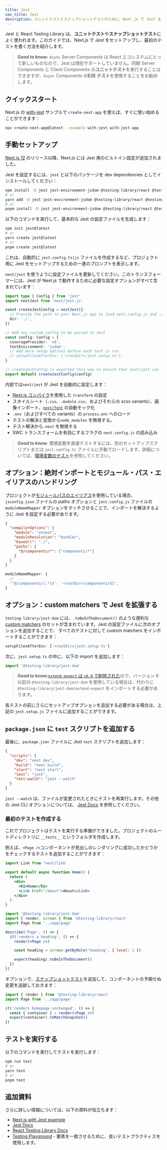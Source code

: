 ```yaml
---
title: Jest
nav_title: Jest
description: ユニットテストとスナップショットテストのために、Next.js で Jest をセットアップする方法を学びます。
---
```


Jest と React Testing Library は、**ユニットテスト**や**スナップショットテスト**によく使われます。このガイドでは、Next.js で Jest をセットアップし、最初のテストを書く方法を紹介します。

> **Good to know:** `Async` Server Components は React エコシステムにとって新しいものなので、Jest は現在サポートしていません。同期 Server Components と Client Components の**ユニットテスト**を実行することはできますが、`Async` Components の**E2E テスト**を使用することをお勧めします。

## クイックスタート

Next.js の [with-jest](https://github.com/vercel/next.js/tree/canary/examples/with-jest) サンプルで `create-next-app` を使えば、すぐに使い始めることができます：

```bash title="Terminal"
npx create-next-app@latest --example with-jest with-jest-app
```

## 手動セットアップ

[Next.js 12](https://nextjs.org/blog/next-12) のリリース以降、Next.js には Jest 用のビルトイン設定が追加されました。

Jest を設定するには、`jest` と以下のパッケージを dev dependencies としてインストールしてください：

```bash title="Terminal"
npm install -D jest jest-environment-jsdom @testing-library/react @testing-library/jest-dom
# or
yarn add -D jest jest-environment-jsdom @testing-library/react @testing-library/jest-dom
# or
pnpm install -D jest jest-environment-jsdom @testing-library/react @testing-library/jest-dom
```

以下のコマンドを実行して、基本的な Jest の設定ファイルを生成します：

```bash title="Terminal"
npm init jest@latest
# or
yarn create jest@latest
# or
pnpm create jest@latest
```

これは、自動的に `jest.config.ts|js` ファイルを作成するなど、プロジェクト用に Jest をセットアップするための一連のプロンプトを表示します。

`next/jest` を使うように設定ファイルを更新してください。このトランスフォーマーには、Jest が Next.js で動作するために必要な設定オプションがすべて含まれています：

```ts title="jest.config.ts"
import type { Config } from 'jest'
import nextJest from 'next/jest.js'

const createJestConfig = nextJest({
  // Provide the path to your Next.js app to load next.config.js and .env files in your test environment
  dir: './',
})

// Add any custom config to be passed to Jest
const config: Config = {
  coverageProvider: 'v8',
  testEnvironment: 'jsdom',
  // Add more setup options before each test is run
  // setupFilesAfterEnv: ['<rootDir>/jest.setup.ts'],
}

// createJestConfig is exported this way to ensure that next/jest can load the Next.js config which is async
export default createJestConfig(config)
```

内部では`next/jest` が Jest を自動的に設定します：

- [Next.js コンパイラ](/docs/app-router/architecture/nextjs-compiler)を使用した `transform` の設定
- スタイルシート（`.css`、`.module.css`、およびそれらの scss variants）、画像インポート、[`next/font`](/docs/app-router/building-your-application/optimizing/fonts) の自動モック化
- `.env`（およびすべての variants）の `process.env` へのロード
- テストの解決と変換から`node_modules` を無視する。
- テスト解決から`.next` を無視する
- SWC トランスフォームを有効にするフラグの `next.config.js` の読み込み

> **Good to know**: 環境変数を直接テストするには、別のセットアップスクリプトまたは `jest.config.ts` ファイルに手動でロードします。詳細については、[環境変数のテスト](/docs/app-router/building-your-application/configuring/environment-variables#test-environment-variables)を参照してください。

## オプション：絶対インポートとモジュール・パス・エイリアスのハンドリング

プロジェクトが[モジュールパスのエイリアス](/docs/app-router/building-your-application/configuring/absolute-imports-and-module-aliases)を使用している場合、`jsconfig.json` ファイルの paths オプションと `jest.config.js` ファイルの `moduleNameMapper` オプションをマッチさせることで、インポートを解決するように Jest を設定する必要があります。

```json title="tsconfig.json or jsconfig.json"
{
  "compilerOptions": {
    "module": "esnext",
    "moduleResolution": "bundler",
    "baseUrl": "./",
    "paths": {
      "@/components/*": ["components/*"]
    }
  }
}
```

```js title="jest.config.js"
moduleNameMapper: {
  // ...
  '^@/components/(.*)$': '<rootDir>/components/$1',
}
```

## オプション：custom matchers で Jest を拡張する

`testing-library/jest-dom` には、`.toBeInTheDocument()` のような便利な [custom matchers](https://github.com/testing-library/jest-dom#custom-matchers) のセットが含まれています。Jest の設定ファイルに次のオプションを追加することで、 すべてのテストに対して custom matchers をインポートすることができます：

```ts title="jest.config.ts"
setupFilesAfterEnv: ['<rootDir>/jest.setup.ts']
```

次に、`jest.setup.ts` の中に、以下の import を追加します：

```ts title="jest.setup.ts" switcher
import '@testing-library/jest-dom'
```

> **Good to know:**[`extend-expect` は `v6.0` で削除された](https://github.com/testing-library/jest-dom/releases/tag/v6.0.0)ので、バージョン 6 以前の `@testing-library/jest-dom` を使用している場合は、代わりに `@testing-library/jest-dom/extend-expect` をインポートする必要があります。

各テストの前にさらにセットアップオプションを追加する必要がある場合は、上記の `jest.setup.js` ファイルに追加することができます。

## `package.json` に `test` スクリプトを追加する

最後に、`package.json` ファイルに Jest `test` スクリプトを追加します：

```json filename="package.json" highlight={6-7}
{
  "scripts": {
    "dev": "next dev",
    "build": "next build",
    "start": "next start",
    "test": "jest",
    "test:watch": "jest --watch"
  }
}
```

`jest --watch` は、ファイルが変更されたときにテストを再実行します。その他の Jest CLI オプションについては、 [Jest Docs](https://jestjs.io/docs/cli#reference) を参照してください。

### 最初のテストを作成する

これでプロジェクトはテストを実行する準備ができました。プロジェクトのルートディレクトリに `__tests__` というフォルダを作成します。

例えば、`<Page />`コンポーネントが見出しのレンダリングに成功したかどうかをチェックするテストを追加することができます：

```jsx title="app/page.js
import Link from 'next/link'

export default async function Home() {
  return (
    <div>
      <h1>Home</h1>
      <Link href="/about">About</Link>
    </div>
  )
}
```

```jsx title="__tests__/page.test.jsx"
import '@testing-library/jest-dom'
import { render, screen } from '@testing-library/react'
import Page from '../app/page'

describe('Page', () => {
  it('renders a heading', () => {
    render(<Page />)

    const heading = screen.getByRole('heading', { level: 1 })

    expect(heading).toBeInTheDocument()
  })
})
```

オプションで、[スナップショットテスト](https://jestjs.io/docs/snapshot-testing)を追加して、コンポーネントの予期せぬ変更を追跡しておきます：

```jsx title="__tests__/snapshot.js"
import { render } from '@testing-library/react'
import Page from '../app/page'

it('renders homepage unchanged', () => {
  const { container } = render(<Page />)
  expect(container).toMatchSnapshot()
})
```

## テストを実行する

以下のコマンドを実行してテストを実行します：

```bash title="Terminal"
npm run test
# or
yarn test
# or
pnpm test
```

## 追加資料

さらに詳しい情報については、以下の資料が役立ちます：

- [Next.js with Jest example](https://github.com/vercel/next.js/tree/canary/examples/with-jest)
- [Jest Docs](https://jestjs.io/docs/getting-started)
- [React Testing Library Docs](https://testing-library.com/docs/react-testing-library/intro/)
- [Testing Playground](https://testing-playground.com/) - 要素を一致させるために、良いテストプラクティスを使用します。
